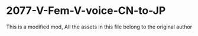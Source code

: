 # 2077-V-Fem-V-voice-CN-to-JP
This is a modified mod, All the assets in this file belong to the original author

